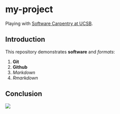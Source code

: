 # my-project

Playing with [Software Carpentry at UCSB](http://remi-daigle.github.io/2016-04-15-UCSB).
## Introduction
This repository demonstrates **software** and _formats_:
1. **Git**
1. **Github**
1. _Markdown_
1. _Rmarkdown_
## Conclusion
![](https://octodex.github.com/images/labtocat.png)
